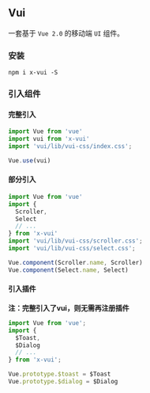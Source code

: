 ## Vui

一套基于 `Vue 2.0` 的移动端 `UI` 组件。

### 安装

```shell
npm i x-vui -S
```

### 引入组件

#### 完整引入

```javascript
import Vue from 'vue'
import vui from 'x-vui'
import 'vui/lib/vui-css/index.css';

Vue.use(vui)
```

#### 部分引入

```javascript
import Vue from 'vue'
import {
  Scroller,
  Select
  // ...
} from 'x-vui'
import 'vui/lib/vui-css/scroller.css';
import 'vui/lib/vui-css/select.css';

Vue.component(Scroller.name, Scroller)
Vue.component(Select.name, Select)
```

#### 引入插件

**注：完整引入了vui，则无需再注册插件**

```javascript
import Vue from 'vue';
import { 
  $Toast, 
  $Dialog 
  // ...
} from 'x-vui';

Vue.prototype.$toast = $Toast
Vue.prototype.$dialog = $Dialog
```
